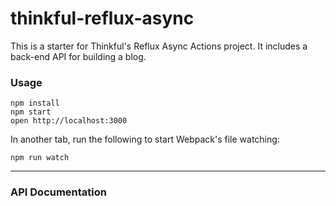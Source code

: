 thinkful-reflux-async
=====================
This is a starter for Thinkful's Reflux Async Actions project.  It includes a back-end API for building a blog.

### Usage

```
npm install
npm start
open http://localhost:3000
```

In another tab, run the following to start Webpack's file watching:
```
npm run watch
```

------------

### API Documentation
